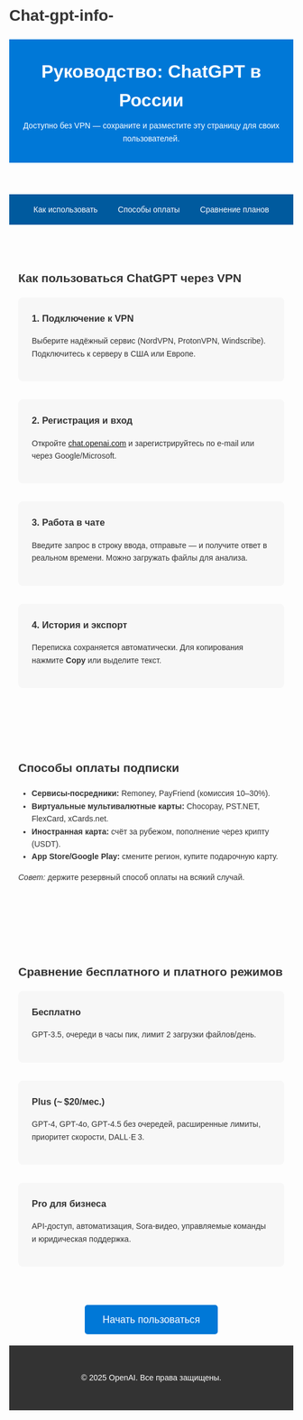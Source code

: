 # Chat-gpt-info-

<!DOCTYPE html>
<html lang="ru">
<head>
  <meta charset="UTF-8">
  <meta name="viewport" content="width=device-width, initial-scale=1.0">
  <title>Как пользоваться ChatGPT в России</title>
  <style>
    body { margin: 0; font-family: Arial, sans-serif; line-height: 1.6; color: #333; }
    header { background: #0078d7; color: #fff; padding: 2rem 1rem; text-align: center; }
    header h1 { margin: 0; font-size: 2rem; }
    header p { margin: 0.5rem 0 0; }
    nav { text-align: center; background: #005a9e; }
    nav a { color: #fff; margin: 0 1rem; text-decoration: none; padding: 1rem 0; display: inline-block; }
    section { padding: 3rem 1rem; max-width: 800px; margin: auto; }
    .features { display: flex; flex-wrap: wrap; gap: 2rem; }
    .feature { flex: 1 1 calc(50% - 2rem); background: #f7f7f7; padding: 1.5rem; border-radius: 8px; }
    .feature h3 { margin-top: 0; }
    .cta { text-align: center; margin: 2rem 0; }
    .cta a { background: #0078d7; color: #fff; padding: 1rem 2rem; border-radius: 5px; text-decoration: none; font-size: 1.1rem; }
    footer { background: #333; color: #fff; text-align: center; padding: 2rem 1rem; }
    @media(max-width: 600px) { .feature { flex: 1 1 100%; } }
  </style>
</head>
<body>
  <header>
    <h1>Руководство: ChatGPT в России</h1>
    <p>Доступно без VPN — сохраните и разместите эту страницу для своих пользователей.</p>
  </header>
  <nav>
    <a href="#usage">Как использовать</a>
    <a href="#payment">Способы оплаты</a>
    <a href="#plans">Сравнение планов</a>
  </nav>

  <section id="usage">
    <h2>Как пользоваться ChatGPT через VPN</h2>
    <div class="features">
      <div class="feature">
        <h3>1. Подключение к VPN</h3>
        <p>Выберите надёжный сервис (NordVPN, ProtonVPN, Windscribe). Подключитесь к серверу в США или Европе.</p>
      </div>
      <div class="feature">
        <h3>2. Регистрация и вход</h3>
        <p>Откройте <a href="https://chat.openai.com" target="_blank">chat.openai.com</a> и зарегистрируйтесь по e-mail или через Google/Microsoft.</p>
      </div>
      <div class="feature">
        <h3>3. Работа в чате</h3>
        <p>Введите запрос в строку ввода, отправьте — и получите ответ в реальном времени. Можно загружать файлы для анализа.</p>
      </div>
      <div class="feature">
        <h3>4. История и экспорт</h3>
        <p>Переписка сохраняется автоматически. Для копирования нажмите <strong>Copy</strong> или выделите текст.</p>
      </div>
    </div>
  </section>

  <section id="payment">
    <h2>Способы оплаты подписки</h2>
    <ul>
      <li><strong>Сервисы‑посредники:</strong> Remoney, PayFriend (комиссия 10–30%).</li>
      <li><strong>Виртуальные мультивалютные карты:</strong> Chocopay, PST.NET, FlexCard, xCards.net.</li>
      <li><strong>Иностранная карта:</strong> счёт за рубежом, пополнение через крипту (USDT).</li>
      <li><strong>App Store/Google Play:</strong> смените регион, купите подарочную карту.</li>
    </ul>
    <p><em>Совет:</em> держите резервный способ оплаты на всякий случай.</p>
  </section>

  <section id="plans">
    <h2>Сравнение бесплатного и платного режимов</h2>
    <div class="features">
      <div class="feature">
        <h3>Бесплатно</h3>
        <p>GPT‑3.5, очереди в часы пик, лимит 2 загрузки файлов/день.</p>
      </div>
      <div class="feature">
        <h3>Plus (~ $20/мес.)</h3>
        <p>GPT‑4, GPT‑4o, GPT‑4.5 без очередей, расширенные лимиты, приоритет скорости, DALL·E 3.</p>
      </div>
      <div class="feature">
        <h3>Pro для бизнеса</h3>
        <p>API‑доступ, автоматизация, Sora‑видео, управляемые команды и юридическая поддержка.</p>
      </div>
    </div>
  </section>

  <div class="cta">
    <a href="https://chat.openai.com" target="_blank">Начать пользоваться</a>
  </div>

  <footer>
    <p>&copy; 2025 OpenAI. Все права защищены.</p>
  </footer>
</body>
</html>
